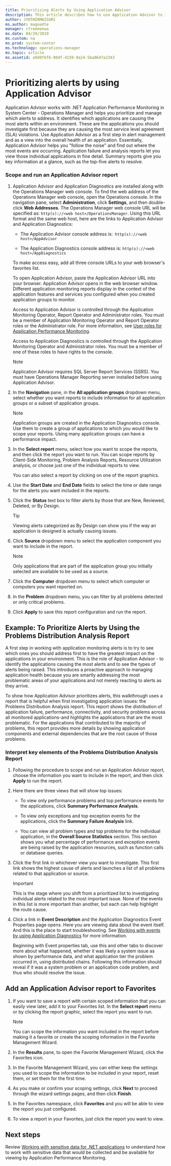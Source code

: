 ```yaml
---
title: Prioritizing Alerts by Using Application Advisor
description: This article describes how to use Application Advisor to identify exceptions detected from your monitored web application.
author: JYOTHIRMAISURI
ms.author: magoedte
manager: cfreemanwa
ms.date: 04/29/2019
ms.custom: na
ms.prod: system-center
ms.technology: operations-manager
ms.topic: article
ms.assetid: a9d0f6f6-90df-4159-9a24-5ba0647a2343
---
```


# Prioritizing alerts by using Application Advisor
Application Advisor works with .NET Application Performance Monitoring in System Center - Operations Manager and helps you prioritize and manage which alerts to address. It identifies which applications are causing the most alerts within an environment. These are the applications you should investigate first because they are causing the most service level agreement (SLA) violations. Use Application Advisor as a first step in alert management and as a view into the overall health of an application. Essentially, Application Advisor helps you "follow the noise" and find out where the most events are occurring. Application failure and analysis reports let you view those individual applications in fine detail. Summary reports give you key information at a glance, such as the top-five alerts to resolve.  

### Scope and run an Application Advisor report  

1.  Application Advisor and Application Diagnostics are installed along with the Operations Manager web console. To find the web address of the Operations Manager web console, open the Operations console. In the navigation pane, select **Administration**, click **Settings**, and then double-click **Web Addresses**. The Operations Manager web console URL will be specified as: `http(s)://<web host>/OperationsManager`. Using this URL format and the same web host, here are the links to Application Advisor and Application Diagnostics:  

    -   The Application Advisor console address is:` http(s)://<web host>/AppAdvisor`  

    -   The Application Diagnostics console address is: `http(s)://<web host>/AppDiagnostics`  

    To make access easy, add all three console URLs to your web browser's favorites list.  

    To open Application Advisor, paste the Application Advisor URL into your browser. Application Advisor opens in the web browser window. Different application monitoring reports display in the context of the application features and services you configured when you created application groups to monitor.  

    Access to Application Advisor is controlled through the Application Monitoring Operator, Report Operator and Administrator roles. You must be a member of Application Monitoring Operator and Report Operator roles or the Administrator role. For more information, see [User roles for Application Performance Monitoring](manage-working-with-the-application-diagnostics-console.md#user-roles-for-application-performance-monitoring).

    Access to Application Diagnostics is controlled through the Application Monitoring Operator and Administrator roles. You must be a member of one of these roles to have rights to the console.  

    > [!NOTE]  
    > Application Advisor requires SQL Server Report Services (SSRS). You must have Operations Manager Reporting server installed before using Application Advisor.  

2.  In the **Navigation** pane, in the **All application groups** dropdown menu, select whether you want reports to include information for all application groups or a subset of application groups.  

    > [!NOTE]  
    > Application groups are created in the Application Diagnostics console. Use them to create a group of applications to which you would like to scope your reports. Using many application groups can have a performance impact.  

3.  In the **Select report** menu, select how you want to scope the reports, and then click the report you want to run. You can scope reports by Client-Side Monitoring, Problem Analysis Reports, Resource Utilization analysis, or choose just one of the individual reports to view.  

    You can also select a report by clicking on one of the report graphics.  

4.  Use the **Start Date** and **End Date** fields to select the time or date range for the alerts you want included in the reports.  

5.  Click the **Status** text box to filter alerts by those that are New, Reviewed, Deleted, or By Design.  

    > [!TIP]  
    > Viewing alerts categorized as By Design can show you if the way an application is designed is actually causing issues.  

6.  Click **Source** dropdown menu to select the application component you want to include in the report.  

    > [!NOTE]  
    > Only applications that are part of the application group you initially selected are available to be used as a source.  

7.  Click the **Computer** dropdown menu to select which computer or computers you want reported on.  

8.  In the **Problem** dropdown menu, you can filter by all problems detected or only critical problems.  

9. Click **Apply** to save this report configuration and run the report.  

## Example: To Prioritize Alerts by Using the Problems Distribution Analysis Report  
A first step in working with application monitoring alerts is to try to see which ones you should address first to have the greatest impact on the applications in your environment. This is the role of Application Advisor - to identify the applications causing the most alerts and to see the types of alerts being raised. This introduces a proactive approach to managing application health because you are smartly addressing the most problematic areas of your applications and not merely reacting to alerts as they arrive.  

To show how Application Advisor prioritizes alerts, this walkthrough uses a report that is helpful when first investigating application issues: the Problems Distribution Analysis report. This report shows the distribution of application failure, performance, connectivity, and security problems across all monitored applications-and highlights the applications that are the most problematic. For the applications that contributed to the majority of problems, this report provides more details by showing application components and external dependencies that are the root cause of those problems.  

### Interpret key elements of the Problems Distribution Analysis Report  

1.  Following the procedure to scope and run an Application Advisor report, choose the information you want to include in the report, and then click **Apply** to run the report.  

2.  Here there are three views that will show top issues:  

    -   To view only performance problems and top performance events for the applications, click **Summary Performance Analysis**.  

    -   To view only exceptions and top exception events for the applications, click the **Summary Failure Analysis** link.  

    -   You can view all problem types and top problems for the individual application, in the **Overall Source Statistics** section. This section shows you what percentage of performance and exception events are being raised by the application resources, such as function calls or database queries.  

3.  Click the first link in whichever view you want to investigate. This first link shows the highest cause of alerts and launches a list of all problems related to that application or source.  

    > [!IMPORTANT]  
    > This is the stage where you shift from a prioritized list to investigating individual alerts related to the most important issue. None of the events in this list is more important than another, but each can help highlight the route cause.  

4.  Click a link in **Event Description** and the Application Diagnostics Event Properties page opens. Here you are viewing data about the event itself. And this is the place to start troubleshooting. See [Working with events by using Application Diagnostics](manage-working-with-events-using-application-diagnostics.md) for more information.  

    Beginning with Event properties tab, use this and other tabs to discover more about what happened, whether it was likely a system issue as shown by performance data, and what application tier the problem occurred in, using distributed chains. Following this information should reveal if it was a system problem or an application code problem, and thus who should resolve the issue.  

## Add an Application Advisor report to Favorites  

1.  If you want to save a report with certain scoped information that you can easily view later, add it to your Favorites list. In the **Select report** menu or by clicking the report graphic, select the report you want to run.  

    > [!NOTE]  
    > You can scope the information you want included in the report before making it a favorite or create the scoping information in the Favorite Management Wizard.  

2.  In the **Results** pane, to open the Favorite Management Wizard, click the Favorites icon.  

3.  In the Favorite Management Wizard, you can either keep the settings you used to scope the information to be included in your report, reset them, or set them for the first time.  

4.  As you make or confirm your scoping settings, click **Next** to proceed through the wizard settings pages, and then click **Finish**.  

5.  In the Favorites namespace, click **Favorites** and you will be able to view the report you just configured.  

6.  To view a report in your Favorites, just click the report you want to view.  

## Next steps

Review [Working with sensitive data for .NET applications](manage-working-with-sensitive-data-dotnetapps.md) to understand how to work with sensitive data that would be collected and be available for viewing by Application Performance Monitoring.  
